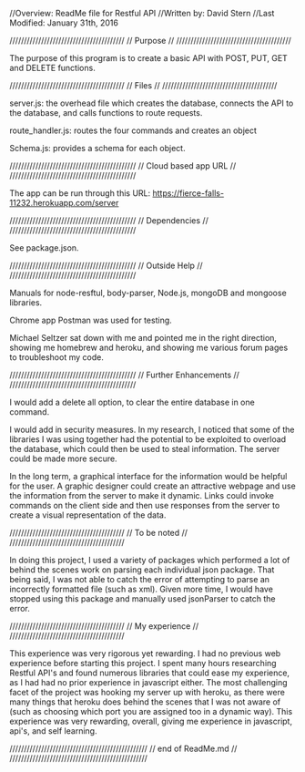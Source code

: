 //Overview: ReadMe file for Restful API
//Written by: David Stern
//Last Modified: January 31th, 2016

////////////////////////////////////////
//   			Purpose			      //
////////////////////////////////////////

The purpose of this program is to create a basic API with
POST, PUT, GET and DELETE functions.  

////////////////////////////////////////
//   			Files			      //
////////////////////////////////////////

server.js: the overhead file which creates the database, connects
the API to the database, and calls functions to route requests.

route_handler.js: routes the four commands and creates an object

Schema.js: provides a schema for each object.

////////////////////////////////////////////
//   	    Cloud based app URL           //
////////////////////////////////////////////

The app can be run through this URL: 
https://fierce-falls-11232.herokuapp.com/server

////////////////////////////////////////////
//   		    Dependencies 		      //
////////////////////////////////////////////

See package.json.

////////////////////////////////////////////
//   		   Outside Help	    	      //
////////////////////////////////////////////

Manuals for node-resftul, body-parser, Node.js, mongoDB and
mongoose libraries.

Chrome app Postman was used for testing.

Michael Seltzer sat down with me and pointed me in
the right direction, showing me homebrew and heroku,
and showing me various forum pages to troubleshoot my
code.

////////////////////////////////////////////
//   	    Further Enhancements	      //
////////////////////////////////////////////

I would add a delete all option, to clear the entire
database in one command.

I would add in security measures.  In my research, I
noticed that some of the libraries I was using together
had the potential to be exploited to overload the database,
which could then be used to steal information.  The server
could be made more secure.

In the long term, a graphical interface for the information
would be helpful for the user.  A graphic designer could
create an attractive webpage and use the information from
the server to make it dynamic.  Links could invoke
commands on the client side and then use responses
from the server to create a visual representation
of the data.

////////////////////////////////////////
//   		   To be noted		      //
////////////////////////////////////////

In doing this project, I used a variety of packages which
performed a lot of behind the scenes work on parsing each
individual json package.  That being said, I was not able
to catch the error of attempting to parse an incorrectly
formatted file (such as xml).  Given more time, I would have
stopped using this package and manually used jsonParser to
catch the error.

////////////////////////////////////////
//   		 My experience		      //
////////////////////////////////////////

This experience was very rigorous yet rewarding.  I had no
previous web experience before starting this project.  I
spent many hours researching Restful API's and found
numerous libraries that could ease my experience, as
I had had no prior experience in javascript either.
The most challenging facet of the project was hooking
my server up with heroku, as there were many things
that heroku does behind the scenes that I was not 
aware of (such as choosing which port you are assigned
too in a dynamic way).  This experience was very rewarding,
overall, giving me experience in javascript, api's, and
self learning.

////////////////////////////////////////////////
//   		    end of ReadMe.md		      //
////////////////////////////////////////////////